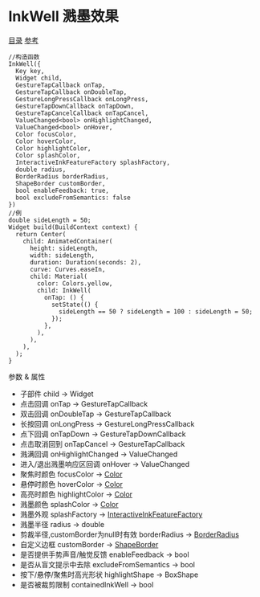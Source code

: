 # InkWell 溅墨效果 
[目录](#toptop) [参考](https://api.flutter.dev/flutter/material/InkWell-class.html)
```
//构造函数
InkWell({
  Key key,
  Widget child,
  GestureTapCallback onTap,
  GestureTapCallback onDoubleTap,
  GestureLongPressCallback onLongPress,
  GestureTapDownCallback onTapDown,
  GestureTapCancelCallback onTapCancel,
  ValueChanged<bool> onHighlightChanged,
  ValueChanged<bool> onHover,
  Color focusColor,
  Color hoverColor,
  Color highlightColor,
  Color splashColor,
  InteractiveInkFeatureFactory splashFactory,
  double radius,
  BorderRadius borderRadius,
  ShapeBorder customBorder,
  bool enableFeedback: true,
  bool excludeFromSemantics: false
})
//例
double sideLength = 50;
Widget build(BuildContext context) {
  return Center(
    child: AnimatedContainer(
      height: sideLength,
      width: sideLength,
      duration: Duration(seconds: 2),
      curve: Curves.easeIn,
      child: Material(
        color: Colors.yellow,
        child: InkWell(
          onTap: () {
            setState(() {
              sideLength == 50 ? sideLength = 100 : sideLength = 50;
            });
          },
        ),
      ),
    ),
  );
}
```
参数 & 属性
<span id="borderRadius"></span>
- 子部件 child → Widget
- 点击回调 onTap → GestureTapCallback
- 双击回调 onDoubleTap → GestureTapCallback
- 长按回调 onLongPress → GestureLongPressCallback
- 点下回调 onTapDown → GestureTapDownCallback
- 点击取消回到 onTapCancel → GestureTapCallback
- 溅满回调 onHighlightChanged → ValueChanged<bool>
- 进入/退出溅墨响应区回调 onHover → ValueChanged<bool>
- 聚焦时颜色 focusColor → [Color](#Color)
- 悬停时颜色 hoverColor → [Color](#Color)
- 高亮时颜色 highlightColor → [Color](#Color)
- 溅墨颜色 splashColor → [Color](#Color)
<span id="splashFactory"></span>
- 溅墨外观 splashFactory → [InteractiveInkFeatureFactory](#InteractiveInkFeatureFactory)
- 溅墨半径 radius → double
- 剪裁半径,customBorder为null时有效 borderRadius → [BorderRadius](#BorderRadius)
- 自定义边框 customBorder → [ShapeBorder](#ShapeBorder)
- 是否提供手势声音/触觉反馈 enableFeedback → bool
- 是否从盲文提示中去除 excludeFromSemantics → bool
- 按下/悬停/聚焦时高光形状 highlightShape → BoxShape
- 是否被裁剪限制 containedInkWell → bool
